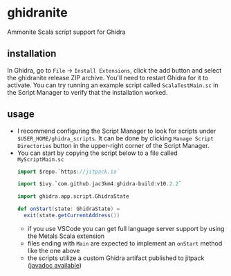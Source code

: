 # ghidranite
Ammonite Scala script support for Ghidra

## installation
In Ghidra, go to `File` -> `Install Extensions`, click the add button and select the ghidranite release ZIP archive.
You'll need to restart Ghidra for it to activate. You can try running an example script called
`ScalaTestMain.sc` in the Script Manager to verify that the installation worked.

## usage
- I recommend configuring the Script Manager to look for scripts under `$USER_HOME/ghidra_scripts`. It can be done by clicking `Manage Script Directories` button in the upper-right corner of the Script Manager.
- You can start by copying the script below to a file called `MyScriptMain.sc`
    ```scala
    import $repo.`https://jitpack.io`
    
    import $ivy.`com.github.jac3km4:ghidra-build:v10.2.2`
    
    import ghidra.app.script.GhidraState
    
    def onStart(state: GhidraState) =
      exit(state.getCurrentAddress())
    ```
    - if you use VSCode you can get full language server support by using the Metals Scala extension
    - files ending with `Main` are expected to implement an `onStart` method like the one above
    - the scripts utilize a custom Ghidra artifact published to jitpack ([javadoc available](https://javadoc.jitpack.io/com/github/jac3km4/ghidra-build/v10.2.2/javadoc/))
